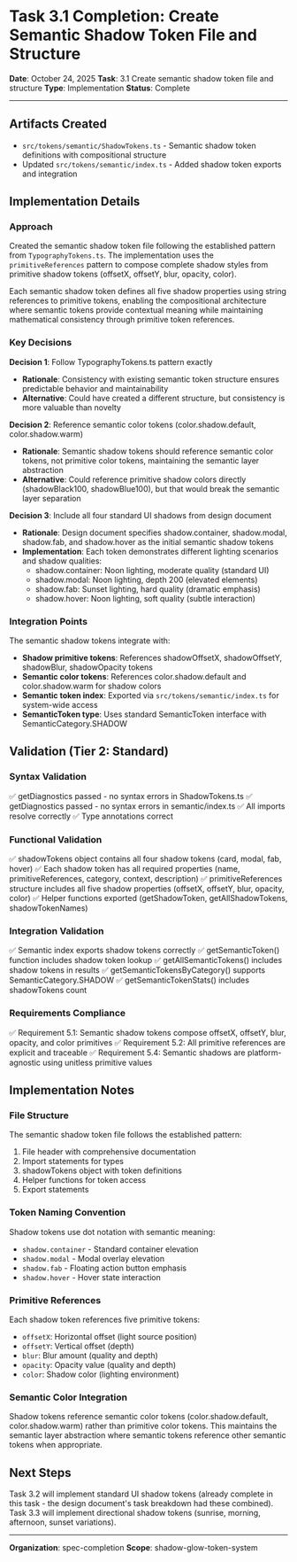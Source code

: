 # Task 3.1 Completion: Create Semantic Shadow Token File and Structure

**Date**: October 24, 2025
**Task**: 3.1 Create semantic shadow token file and structure
**Type**: Implementation
**Status**: Complete

---

## Artifacts Created

- `src/tokens/semantic/ShadowTokens.ts` - Semantic shadow token definitions with compositional structure
- Updated `src/tokens/semantic/index.ts` - Added shadow token exports and integration

## Implementation Details

### Approach

Created the semantic shadow token file following the established pattern from `TypographyTokens.ts`. The implementation uses the `primitiveReferences` pattern to compose complete shadow styles from primitive shadow tokens (offsetX, offsetY, blur, opacity, color).

Each semantic shadow token defines all five shadow properties using string references to primitive tokens, enabling the compositional architecture where semantic tokens provide contextual meaning while maintaining mathematical consistency through primitive token references.

### Key Decisions

**Decision 1**: Follow TypographyTokens.ts pattern exactly
- **Rationale**: Consistency with existing semantic token structure ensures predictable behavior and maintainability
- **Alternative**: Could have created a different structure, but consistency is more valuable than novelty

**Decision 2**: Reference semantic color tokens (color.shadow.default, color.shadow.warm)
- **Rationale**: Semantic shadow tokens should reference semantic color tokens, not primitive color tokens, maintaining the semantic layer abstraction
- **Alternative**: Could reference primitive shadow colors directly (shadowBlack100, shadowBlue100), but that would break the semantic layer separation

**Decision 3**: Include all four standard UI shadows from design document
- **Rationale**: Design document specifies shadow.container, shadow.modal, shadow.fab, and shadow.hover as the initial semantic shadow tokens
- **Implementation**: Each token demonstrates different lighting scenarios and shadow qualities:
  - shadow.container: Noon lighting, moderate quality (standard UI)
  - shadow.modal: Noon lighting, depth 200 (elevated elements)
  - shadow.fab: Sunset lighting, hard quality (dramatic emphasis)
  - shadow.hover: Noon lighting, soft quality (subtle interaction)

### Integration Points

The semantic shadow tokens integrate with:
- **Shadow primitive tokens**: References shadowOffsetX, shadowOffsetY, shadowBlur, shadowOpacity tokens
- **Semantic color tokens**: References color.shadow.default and color.shadow.warm for shadow colors
- **Semantic token index**: Exported via `src/tokens/semantic/index.ts` for system-wide access
- **SemanticToken type**: Uses standard SemanticToken interface with SemanticCategory.SHADOW

## Validation (Tier 2: Standard)

### Syntax Validation
✅ getDiagnostics passed - no syntax errors in ShadowTokens.ts
✅ getDiagnostics passed - no syntax errors in semantic/index.ts
✅ All imports resolve correctly
✅ Type annotations correct

### Functional Validation
✅ shadowTokens object contains all four shadow tokens (card, modal, fab, hover)
✅ Each shadow token has all required properties (name, primitiveReferences, category, context, description)
✅ primitiveReferences structure includes all five shadow properties (offsetX, offsetY, blur, opacity, color)
✅ Helper functions exported (getShadowToken, getAllShadowTokens, shadowTokenNames)

### Integration Validation
✅ Semantic index exports shadow tokens correctly
✅ getSemanticToken() function includes shadow token lookup
✅ getAllSemanticTokens() includes shadow tokens in results
✅ getSemanticTokensByCategory() supports SemanticCategory.SHADOW
✅ getSemanticTokenStats() includes shadowTokens count

### Requirements Compliance
✅ Requirement 5.1: Semantic shadow tokens compose offsetX, offsetY, blur, opacity, and color primitives
✅ Requirement 5.2: All primitive references are explicit and traceable
✅ Requirement 5.4: Semantic shadows are platform-agnostic using unitless primitive values

## Implementation Notes

### File Structure

The semantic shadow token file follows the established pattern:
1. File header with comprehensive documentation
2. Import statements for types
3. shadowTokens object with token definitions
4. Helper functions for token access
5. Export statements

### Token Naming Convention

Shadow tokens use dot notation with semantic meaning:
- `shadow.container` - Standard container elevation
- `shadow.modal` - Modal overlay elevation
- `shadow.fab` - Floating action button emphasis
- `shadow.hover` - Hover state interaction

### Primitive References

Each shadow token references five primitive tokens:
- `offsetX`: Horizontal offset (light source position)
- `offsetY`: Vertical offset (depth)
- `blur`: Blur amount (quality and depth)
- `opacity`: Opacity value (quality and depth)
- `color`: Shadow color (lighting environment)

### Semantic Color Integration

Shadow tokens reference semantic color tokens (color.shadow.default, color.shadow.warm) rather than primitive color tokens. This maintains the semantic layer abstraction where semantic tokens reference other semantic tokens when appropriate.

## Next Steps

Task 3.2 will implement standard UI shadow tokens (already complete in this task - the design document's task breakdown had these combined). Task 3.3 will implement directional shadow tokens (sunrise, morning, afternoon, sunset variations).

---

**Organization**: spec-completion
**Scope**: shadow-glow-token-system
